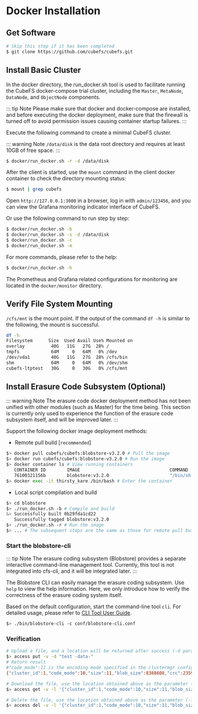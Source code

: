 # Docker Installation

## Get Software
```bash
# Skip this step if it has been completed
$ git clone https://github.com/cubefs/cubefs.git
```

## Install Basic Cluster

In the docker directory, the run_docker.sh tool is used to facilitate running the CubeFS docker-compose trial cluster, including the `Master`, `MetaNode`, `DataNode`, and `ObjectNode` components.

::: tip Note
Please make sure that docker and docker-compose are installed, and before executing the docker deployment, make sure that the firewall is turned off to avoid permission issues causing container startup failures.
:::

Execute the following command to create a minimal CubeFS cluster.

::: warning Note
`/data/disk` is the data root directory and requires at least 10GB of free space.
:::

```bash
$ docker/run_docker.sh -r -d /data/disk
```

After the client is started, use the `mount` command in the client docker container to check the directory mounting status:

```bash
$ mount | grep cubefs
```

Open `http://127.0.0.1:3000` in a browser, log in with `admin/123456`, and you can view the Grafana monitoring indicator interface of CubeFS.

Or use the following command to run step by step:

```bash
$ docker/run_docker.sh -b
$ docker/run_docker.sh -s -d /data/disk
$ docker/run_docker.sh -c
$ docker/run_docker.sh -m
```

For more commands, please refer to the help:

```bash
$ docker/run_docker.sh -h
```
The Prometheus and Grafana related configurations for monitoring are located in the `docker/monitor` directory.

## Verify File System Mounting

`/cfs/mnt` is the mount point. If the output of the command `df -h` is similar to the following, the mount is successful.
```bash
df -h
Filesystem      Size  Used Avail Use% Mounted on
overlay          40G   11G   27G  28% /
tmpfs            64M     0   64M   0% /dev
/dev/vda1        40G   11G   27G  28% /cfs/bin
shm              64M     0   64M   0% /dev/shm
cubefs-ltptest   30G     0   30G   0% /cfs/mnt
```

## Install Erasure Code Subsystem (Optional)

::: warning Note
The erasure code docker deployment method has not been unified with other modules (such as Master) for the time being. This section is currently only used to experience the function of the erasure code subsystem itself, and will be improved later.
:::

Support the following docker image deployment methods:

- Remote pull build [`recommended`]

```bash
$> docker pull cubefs/cubefs:blobstore-v3.2.0 # Pull the image
$> docker run cubefs/cubefs:blobstore-v3.2.0 # Run the image
$> docker container ls # View running containers
   CONTAINER ID        IMAGE                                  COMMAND                  CREATED             STATUS              PORTS               NAMES
   76100321156b        blobstore:v3.2.0                       "/bin/sh -c /apps/..."   4 minutes ago       Up 4 minutes                            thirsty_kare
$> docker exec -it thirsty_kare /bin/bash # Enter the container
```

- Local script compilation and build

```bash
$> cd blobstore
$> ./run_docker.sh -b # Compile and build
&> Successfully built 0b29fda1cd22
   Successfully tagged blobstore:v3.2.0
$> ./run_docker.sh -r # Run the image
$> ... # The subsequent steps are the same as those for remote pull build
```

### Start the blobstore-cli

::: tip Note
The erasure coding subsystem (Blobstore) provides a separate interactive command-line management tool. Currently, this tool is not integrated into cfs-cli, and it will be integrated later.
:::

The Blobstore CLI can easily manage the erasure coding subsystem. Use `help` to view the help information. Here, we only introduce how to verify the correctness of the erasure coding system itself.

Based on the default configuration, start the command-line tool `cli`. For detailed usage, please refer to [CLI Tool User Guide](../maintenance/tool.md).

```bash
$> ./bin/blobstore-cli -c conf/blobstore-cli.conf
```

### Verification

```bash
# Upload a file, and a location will be returned after success (-d parameter is the actual content of the file)
$> access put -v -d "test -data-"
# Return result
#"code_mode":11 is the encoding mode specified in the clustermgr configuration file, and 11 is the EC3P3 encoding mode.
{"cluster_id":1,"code_mode":10,"size":11,"blob_size":8388608,"crc":2359314771,"blobs":[{"min_bid":1844899,"vid":158458,"count":1}]}

# Download the file, use the location obtained above as the parameter (-l), and you can download the file content
$> access get -v -l '{"cluster_id":1,"code_mode":10,"size":11,"blob_size":8388608,"crc":2359314771,"blobs":[{"min_bid":1844899,"vid":158458,"count":1}]}'

# Delete the file, use the location obtained above as the parameter (-l); deleting the file requires manual confirmation
$> access del -v -l '{"cluster_id":1,"code_mode":10,"size":11,"blob_size":8388608,"crc":2359314771,"blobs":[{"min_bid":1844899,"vid":158458,"count":1}]}'
```